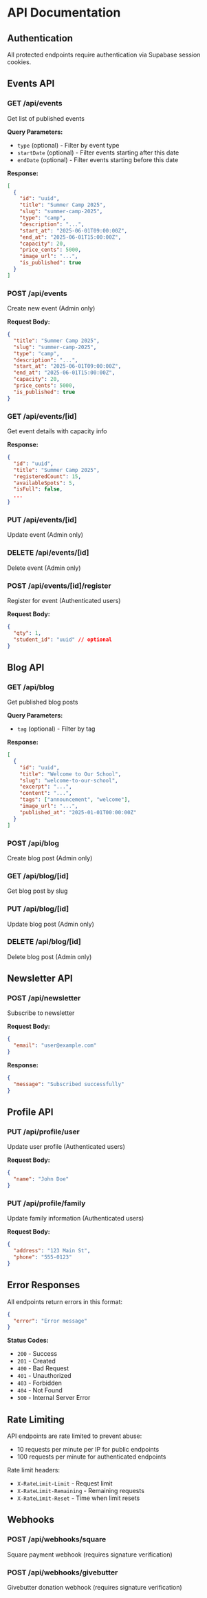 # API Documentation

## Authentication

All protected endpoints require authentication via Supabase session cookies.

## Events API

### GET /api/events
Get list of published events

**Query Parameters:**
- `type` (optional) - Filter by event type
- `startDate` (optional) - Filter events starting after this date
- `endDate` (optional) - Filter events starting before this date

**Response:**
```json
[
  {
    "id": "uuid",
    "title": "Summer Camp 2025",
    "slug": "summer-camp-2025",
    "type": "camp",
    "description": "...",
    "start_at": "2025-06-01T09:00:00Z",
    "end_at": "2025-06-01T15:00:00Z",
    "capacity": 20,
    "price_cents": 5000,
    "image_url": "...",
    "is_published": true
  }
]
```

### POST /api/events
Create new event (Admin only)

**Request Body:**
```json
{
  "title": "Summer Camp 2025",
  "slug": "summer-camp-2025",
  "type": "camp",
  "description": "...",
  "start_at": "2025-06-01T09:00:00Z",
  "end_at": "2025-06-01T15:00:00Z",
  "capacity": 20,
  "price_cents": 5000,
  "is_published": true
}
```

### GET /api/events/[id]
Get event details with capacity info

**Response:**
```json
{
  "id": "uuid",
  "title": "Summer Camp 2025",
  "registeredCount": 15,
  "availableSpots": 5,
  "isFull": false,
  ...
}
```

### PUT /api/events/[id]
Update event (Admin only)

### DELETE /api/events/[id]
Delete event (Admin only)

### POST /api/events/[id]/register
Register for event (Authenticated users)

**Request Body:**
```json
{
  "qty": 1,
  "student_id": "uuid" // optional
}
```

## Blog API

### GET /api/blog
Get published blog posts

**Query Parameters:**
- `tag` (optional) - Filter by tag

**Response:**
```json
[
  {
    "id": "uuid",
    "title": "Welcome to Our School",
    "slug": "welcome-to-our-school",
    "excerpt": "...",
    "content": "...",
    "tags": ["announcement", "welcome"],
    "image_url": "...",
    "published_at": "2025-01-01T00:00:00Z"
  }
]
```

### POST /api/blog
Create blog post (Admin only)

### GET /api/blog/[id]
Get blog post by slug

### PUT /api/blog/[id]
Update blog post (Admin only)

### DELETE /api/blog/[id]
Delete blog post (Admin only)

## Newsletter API

### POST /api/newsletter
Subscribe to newsletter

**Request Body:**
```json
{
  "email": "user@example.com"
}
```

**Response:**
```json
{
  "message": "Subscribed successfully"
}
```

## Profile API

### PUT /api/profile/user
Update user profile (Authenticated users)

**Request Body:**
```json
{
  "name": "John Doe"
}
```

### PUT /api/profile/family
Update family information (Authenticated users)

**Request Body:**
```json
{
  "address": "123 Main St",
  "phone": "555-0123"
}
```

## Error Responses

All endpoints return errors in this format:

```json
{
  "error": "Error message"
}
```

**Status Codes:**
- `200` - Success
- `201` - Created
- `400` - Bad Request
- `401` - Unauthorized
- `403` - Forbidden
- `404` - Not Found
- `500` - Internal Server Error

## Rate Limiting

API endpoints are rate limited to prevent abuse:
- 10 requests per minute per IP for public endpoints
- 100 requests per minute for authenticated endpoints

Rate limit headers:
- `X-RateLimit-Limit` - Request limit
- `X-RateLimit-Remaining` - Remaining requests
- `X-RateLimit-Reset` - Time when limit resets

## Webhooks

### POST /api/webhooks/square
Square payment webhook (requires signature verification)

### POST /api/webhooks/givebutter
Givebutter donation webhook (requires signature verification)
